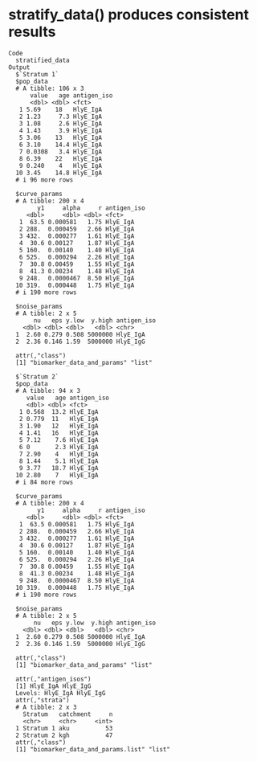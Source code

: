 # stratify_data() produces consistent results

    Code
      stratified_data
    Output
      $`Stratum 1`
      $pop_data
      # A tibble: 106 x 3
          value   age antigen_iso
          <dbl> <dbl> <fct>      
       1 5.69    18   HlyE_IgA   
       2 1.23     7.3 HlyE_IgA   
       3 1.08     2.6 HlyE_IgA   
       4 1.43     3.9 HlyE_IgA   
       5 3.06    13   HlyE_IgA   
       6 3.10    14.4 HlyE_IgA   
       7 0.0308   3.4 HlyE_IgA   
       8 6.39    22   HlyE_IgA   
       9 0.240    4   HlyE_IgA   
      10 3.45    14.8 HlyE_IgA   
      # i 96 more rows
      
      $curve_params
      # A tibble: 200 x 4
            y1     alpha     r antigen_iso
         <dbl>     <dbl> <dbl> <fct>      
       1  63.5 0.000581   1.75 HlyE_IgA   
       2 288.  0.000459   2.66 HlyE_IgA   
       3 432.  0.000277   1.61 HlyE_IgA   
       4  30.6 0.00127    1.87 HlyE_IgA   
       5 160.  0.00140    1.40 HlyE_IgA   
       6 525.  0.000294   2.26 HlyE_IgA   
       7  30.8 0.00459    1.55 HlyE_IgA   
       8  41.3 0.00234    1.48 HlyE_IgA   
       9 248.  0.0000467  8.50 HlyE_IgA   
      10 319.  0.000448   1.75 HlyE_IgA   
      # i 190 more rows
      
      $noise_params
      # A tibble: 2 x 5
           nu   eps y.low  y.high antigen_iso
        <dbl> <dbl> <dbl>   <dbl> <chr>      
      1  2.60 0.279 0.508 5000000 HlyE_IgA   
      2  2.36 0.146 1.59  5000000 HlyE_IgG   
      
      attr(,"class")
      [1] "biomarker_data_and_params" "list"                     
      
      $`Stratum 2`
      $pop_data
      # A tibble: 94 x 3
         value   age antigen_iso
         <dbl> <dbl> <fct>      
       1 0.568  13.2 HlyE_IgA   
       2 0.779  11   HlyE_IgA   
       3 1.90   12   HlyE_IgA   
       4 1.41   16   HlyE_IgA   
       5 7.12    7.6 HlyE_IgA   
       6 0       2.3 HlyE_IgA   
       7 2.90    4   HlyE_IgA   
       8 1.44    5.1 HlyE_IgA   
       9 3.77   18.7 HlyE_IgA   
      10 2.80    7   HlyE_IgA   
      # i 84 more rows
      
      $curve_params
      # A tibble: 200 x 4
            y1     alpha     r antigen_iso
         <dbl>     <dbl> <dbl> <fct>      
       1  63.5 0.000581   1.75 HlyE_IgA   
       2 288.  0.000459   2.66 HlyE_IgA   
       3 432.  0.000277   1.61 HlyE_IgA   
       4  30.6 0.00127    1.87 HlyE_IgA   
       5 160.  0.00140    1.40 HlyE_IgA   
       6 525.  0.000294   2.26 HlyE_IgA   
       7  30.8 0.00459    1.55 HlyE_IgA   
       8  41.3 0.00234    1.48 HlyE_IgA   
       9 248.  0.0000467  8.50 HlyE_IgA   
      10 319.  0.000448   1.75 HlyE_IgA   
      # i 190 more rows
      
      $noise_params
      # A tibble: 2 x 5
           nu   eps y.low  y.high antigen_iso
        <dbl> <dbl> <dbl>   <dbl> <chr>      
      1  2.60 0.279 0.508 5000000 HlyE_IgA   
      2  2.36 0.146 1.59  5000000 HlyE_IgG   
      
      attr(,"class")
      [1] "biomarker_data_and_params" "list"                     
      
      attr(,"antigen_isos")
      [1] HlyE_IgA HlyE_IgG
      Levels: HlyE_IgA HlyE_IgG
      attr(,"strata")
      # A tibble: 2 x 3
        Stratum   catchment     n
        <chr>     <chr>     <int>
      1 Stratum 1 aku          53
      2 Stratum 2 kgh          47
      attr(,"class")
      [1] "biomarker_data_and_params.list" "list"                          

